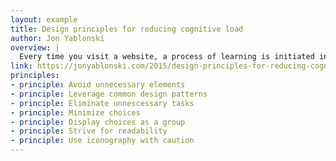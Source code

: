 ```yaml
---
layout: example
title: Design principles for reducing cognitive load
author: Jon Yablonski 
overview: |
  Every time you visit a website, a process of learning is initiated in the brain. Whether it’s the navigation, layout, or that auto-rotating image slider on the homepage, your brain has to learn how to use the site while keeping track of the reason you came there in the first place. The mental effort required during this time is called cognitive load. Now the catch: the working memory in which this information is processed and stored is limited. Your brain begins to slow down or even abandon the task at hand when it receives more information than it can handle. Although cognitive load isn’t entirely avoidable, designers must strive to manage and accommodate these limits.
link: https://jonyablonski.com/2015/design-principles-for-reducing-cognitive-load/
principles:
- principle: Avoid unnecessary elements
- principle: Leverage common design patterns
- principle: Eliminate unnescessary tasks
- principle: Minimize choices
- principle: Display choices as a group
- principle: Strive for readability
- principle: Use iconography with caution
---
```

